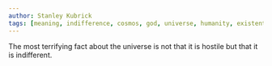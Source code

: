 ```yaml
---
author: Stanley Kubrick
tags: [meaning, indifference, cosmos, god, universe, humanity, existentialism]
---
```

The most terrifying fact about the universe is not that it is hostile but that it is indifferent.